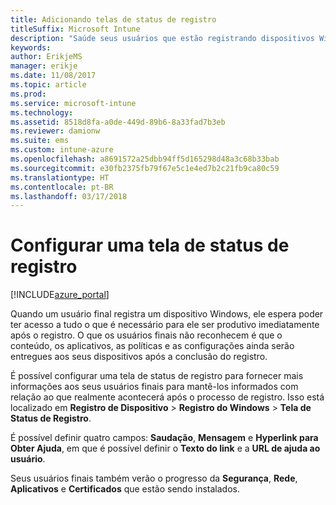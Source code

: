 ```yaml
---
title: Adicionando telas de status de registro
titleSuffix: Microsoft Intune
description: "Saúde seus usuários que estão registrando dispositivos Windows 10."
keywords: 
author: ErikjeMS
manager: erikje
ms.date: 11/08/2017
ms.topic: article
ms.prod: 
ms.service: microsoft-intune
ms.technology: 
ms.assetid: 8518d8fa-a0de-449d-89b6-8a33fad7b3eb
ms.reviewer: damionw
ms.suite: ems
ms.custom: intune-azure
ms.openlocfilehash: a8691572a25dbb94ff5d165298d48a3c68b33bab
ms.sourcegitcommit: e30fb2375fb79f67e5c1e4ed7b2c21fb9ca80c59
ms.translationtype: HT
ms.contentlocale: pt-BR
ms.lasthandoff: 03/17/2018
---
```

# <a name="set-up-an-enrollment-status-screen"></a>Configurar uma tela de status de registro

[!INCLUDE[azure_portal](./includes/azure_portal.md)]

Quando um usuário final registra um dispositivo Windows, ele espera poder ter acesso a tudo o que é necessário para ele ser produtivo imediatamente após o registro. O que os usuários finais não reconhecem é que o conteúdo, os aplicativos, as políticas e as configurações ainda serão entregues aos seus dispositivos após a conclusão do registro.

É possível configurar uma tela de status de registro para fornecer mais informações aos seus usuários finais para mantê-los informados com relação ao que realmente acontecerá após o processo de registro. Isso está localizado em **Registro de Dispositivo** > **Registro do Windows** > **Tela de Status de Registro**.

É possível definir quatro campos: **Saudação**, **Mensagem** e **Hyperlink para Obter Ajuda**, em que é possível definir o **Texto do link** e a **URL de ajuda ao usuário**.

Seus usuários finais também verão o progresso da **Segurança**, **Rede**, **Aplicativos** e **Certificados** que estão sendo instalados.
